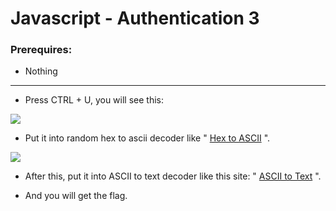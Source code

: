 # Javascript - Authentication 3

### Prerequires:

- Nothing

-----------------

- Press CTRL + U, you will see this:

<img src="https://cdn.discordapp.com/attachments/762428857571475467/785069701088411679/unknown.png">

- Put it into random hex to ascii decoder like " <a href="https://www.rapidtables.com/convert/number/hex-to-ascii.html" rel="nofollow">Hex to ASCII</a> ".

<img src="https://cdn.discordapp.com/attachments/762428857571475467/785071582074241034/unknown.png">

- After this, put it into ASCII to text decoder like this site: " <a href="https://convert.town/ascii-to-text" rel="nofollow">ASCII to Text</a> ".

- And you will get the flag.

